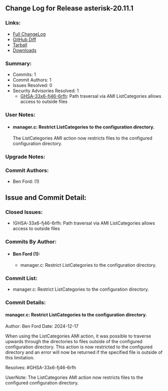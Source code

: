 
## Change Log for Release asterisk-20.11.1

### Links:

 - [Full ChangeLog](https://downloads.asterisk.org/pub/telephony/asterisk/releases/ChangeLog-20.11.1.md)  
 - [GitHub Diff](https://github.com/asterisk/asterisk/compare/20.11.0...20.11.1)  
 - [Tarball](https://downloads.asterisk.org/pub/telephony/asterisk/asterisk-20.11.1.tar.gz)  
 - [Downloads](https://downloads.asterisk.org/pub/telephony/asterisk)  

### Summary:

- Commits: 1
- Commit Authors: 1
- Issues Resolved: 0
- Security Advisories Resolved: 1
  - [GHSA-33x6-fj46-6rfh](https://github.com/asterisk/asterisk/security/advisories/GHSA-33x6-fj46-6rfh): Path traversal via AMI ListCategories allows access to outside files

### User Notes:

- #### manager.c: Restrict ListCategories to the configuration directory.              
  The ListCategories AMI action now restricts files to the
  configured configuration directory.


### Upgrade Notes:


### Commit Authors:

- Ben Ford: (1)

## Issue and Commit Detail:

### Closed Issues:

  - !GHSA-33x6-fj46-6rfh: Path traversal via AMI ListCategories allows access to outside files

### Commits By Author:

- #### Ben Ford (1):
  - manager.c: Restrict ListCategories to the configuration directory.


### Commit List:

-  manager.c: Restrict ListCategories to the configuration directory.

### Commit Details:

#### manager.c: Restrict ListCategories to the configuration directory.
  Author: Ben Ford
  Date:   2024-12-17

  When using the ListCategories AMI action, it was possible to traverse
  upwards through the directories to files outside of the configured
  configuration directory. This action is now restricted to the configured
  directory and an error will now be returned if the specified file is
  outside of this limitation.

  Resolves: #GHSA-33x6-fj46-6rfh

  UserNote: The ListCategories AMI action now restricts files to the
  configured configuration directory.

